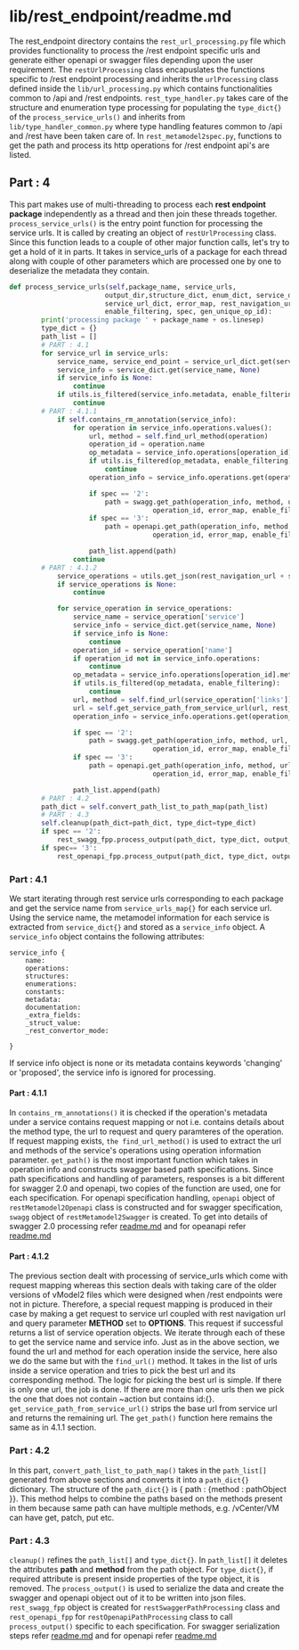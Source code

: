 # lib/rest_endpoint/readme.md
The rest_endpoint directory contains the ```rest_url_processing.py``` file which provides functionality to process the /rest endpoint specific urls and generate either openapi or swagger files depending upon the user requirement. The ```restUrlProcessing``` class encapuslates the functions specific to /rest endpoint processing and inherits the ```urlProcessing``` class defined inside the ```lib/url_processing.py``` which contains functionalities common to /api and /rest endpoints. ```rest_type_handler.py``` takes care of the structure and enumeration type processing for populating the ```type_dict{}``` of the ```process_service_urls()``` and inherits from ```lib/type_handler_common.py``` where type handling features common to /api and /rest have been taken care of. In ```rest_metamodel2spec.py```, functions to get the path and process its http operations for /rest endpoint api's are listed.

## Part : 4
This part makes use of multi-threading to process each **rest endpoint package** independently as a thread and then join these threads together. ```process_service_urls()``` is the entry point function for processing the service urls. It is called by creating an object of ```restUrlProcessing``` class. Since this function leads to a couple of other major function calls, let's try to get a hold of it in parts. It takes in service_urls of a package for each thread along with couple of other parameters which are processed one by one to deserialize the metadata they contain.
```python
def process_service_urls(self,package_name, service_urls, 
                        output_dir,structure_dict, enum_dict, service_dict, 
                        service_url_dict, error_map, rest_navigation_url, 
                        enable_filtering, spec, gen_unique_op_id):
        print('processing package ' + package_name + os.linesep)
        type_dict = {}
        path_list = []
        # PART : 4.1 
        for service_url in service_urls:
            service_name, service_end_point = service_url_dict.get(service_url, None)
            service_info = service_dict.get(service_name, None)
            if service_info is None:
                continue
            if utils.is_filtered(service_info.metadata, enable_filtering):
                continue
        # PART : 4.1.1        
            if self.contains_rm_annotation(service_info):
                for operation in service_info.operations.values():
                    url, method = self.find_url_method(operation)
                    operation_id = operation.name
                    op_metadata = service_info.operations[operation_id].metadata
                    if utils.is_filtered(op_metadata, enable_filtering):
                        continue
                    operation_info = service_info.operations.get(operation_id)

                    if spec == '2':
                        path = swagg.get_path(operation_info, method, url, service_name, type_dict, structure_dict, enum_dict,
                                    operation_id, error_map, enable_filtering)
                    if spec == '3':
                        path = openapi.get_path(operation_info, method, url, service_name, type_dict, structure_dict, enum_dict,
                                    operation_id, error_map, enable_filtering)

                    path_list.append(path)
                continue
        # PART : 4.1.2
            service_operations = utils.get_json(rest_navigation_url + service_url + '?~method=OPTIONS', False)
            if service_operations is None:
                continue

            for service_operation in service_operations:
                service_name = service_operation['service']
                service_info = service_dict.get(service_name, None)
                if service_info is None:
                    continue
                operation_id = service_operation['name']
                if operation_id not in service_info.operations:
                    continue
                op_metadata = service_info.operations[operation_id].metadata
                if utils.is_filtered(op_metadata, enable_filtering):
                    continue
                url, method = self.find_url(service_operation['links'])
                url = self.get_service_path_from_service_url(url, rest_navigation_url)
                operation_info = service_info.operations.get(operation_id)

                if spec == '2':
                    path = swagg.get_path(operation_info, method, url, service_name, type_dict, structure_dict, enum_dict,
                                    operation_id, error_map, enable_filtering)
                if spec == '3':
                    path = openapi.get_path(operation_info, method, url, service_name, type_dict, structure_dict, enum_dict,
                                    operation_id, error_map, enable_filtering)

                path_list.append(path)
        # PART : 4.2 
        path_dict = self.convert_path_list_to_path_map(path_list)
        # PART : 4.3 
        self.cleanup(path_dict=path_dict, type_dict=type_dict)
        if spec == '2':
            rest_swagg_fpp.process_output(path_dict, type_dict, output_dir, package_name, gen_unique_op_id)    
        if spec== '3':
            rest_openapi_fpp.process_output(path_dict, type_dict, output_dir, package_name, gen_unique_op_id)     
```
### Part : 4.1
We start iterating through rest service urls corresponding to each package and get the service name from ```service_urls_map{}``` for each service url. Using the service name, the metamodel information for each service is extracted from ```service_dict{}``` and stored as a ```service_info``` object. A ```service_info``` object contains the following attributes:
```
service_info {
    name: 
    operations:
    structures: 
    enumerations:
    constants:
    metadata:
    documentation:
    _extra_fields:
    _struct_value:
    _rest_convertor_mode:

}
```
If service info object is none or its metadata contains keywords 'changing' or 'proposed', the service info is ignored for processing. 
#### Part : 4.1.1
In ```contains_rm_annotations()``` it is checked if the operation's metadata under a service contains request mapping or not i.e. contains details about the method type, the url to request and query paramteres of the operation. If request mapping exists, ```the find_url_method()``` is used to extract the url and methods of the service's operations using operation information parameter. ```get_path()``` is the most important function which takes in operation info and constructs swagger based path specifications. Since path specifications and handling of parameters, responses is a bit different for swagger 2.0 and openapi, two copies of the function are used, one for each specification. For openapi specification handling, ```openapi``` object of ```restMetamodel2Openapi``` class is constructed and for swagger specification, ```swagg``` object of ```restMetamodel2Swagger``` is created. To get into details of swagger 2.0 processing refer [readme.md](https://github.com/Navneet-0101/vmware-openapi-generator/tree/master/lib/rest_endpoint/swagger2) and for opeanapi refer [readme.md](https://github.com/Navneet-0101/vmware-openapi-generator/tree/master/lib/rest_endpoint/oas3)
#### Part : 4.1.2
The previous section dealt with processing of service_urls which come with request mapping whereas this section deals with taking care of the older versions of vModel2 files which were designed when /rest endpoints were not in picture. Therefore, a special request mapping is produced in their case by making a get request to service url coupled with rest navigation url and query parameter **METHOD** set to **OPTIONS**. This request if successful returns a list of service operation objects. We iterate through each of these to get the service name and service info. Just as in the above section, we found the url and method for each operation inside the service, here also we do the same but with the ```find_url()``` method. It takes in the list of urls inside a service operation and tries to pick the best url and its corresponding method. The logic for picking the best url is simple. If there is only one url, the job is done. If there are more than one urls then we pick the one that does not contain ~action but contains id:{}. ```get_service_path_from_service_url()``` strips the base url from service url and returns the remaining url. The ```get_path()``` function here remains the same as in 4.1.1 section.

### Part : 4.2
In this part, ```convert_path_list_to_path_map()``` takes in the ```path_list[]``` generated from above sections and converts it into a ```path_dict{}``` dictionary. The structure of the ```path_dict{}``` is { path : {method : pathObject }}. This method helps to combine the paths based on the methods present in them because same path can have multiple methods, e.g. /vCenter/VM can have get, patch, put etc. 

### Part : 4.3 
```cleanup()``` refines the ```path_list[]``` and ```type_dict{}```. In ```path_list[]``` it deletes the attributes **path** and **method** from the path object. For ```type_dict{}```, if required attribute is present inside properties of the type object, it is removed. The ```process_output()``` is used to serialize the data and create the swagger and openapi object out of it to be written into json files. ```rest_swagg_fpp``` object is created for ```restSwaggerPathProcessing``` class and ```rest_openapi_fpp``` for ```restOpenapiPathProcessing``` class to call ```process_output()``` specific to each specification. For swagger serialization steps refer [readme.md](https://github.com/Navneet-0101/vmware-openapi-generator/tree/master/lib/rest_endpoint/swagger2) and for openapi refer [readme.md](https://github.com/Navneet-0101/vmware-openapi-generator/tree/master/lib/rest_endpoint/oas3)

